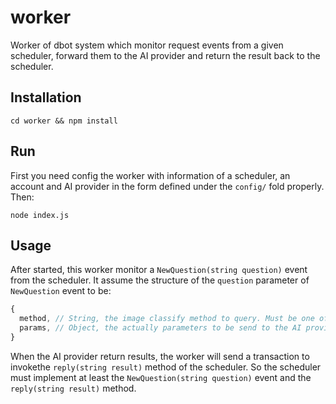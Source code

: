 # worker
Worker of dbot system which monitor request events from a given scheduler, forward them to the AI provider and return the result back to the scheduler.
## Installation
~~~shell
cd worker && npm install
~~~
## Run
First you need config the worker with information of a scheduler, an account and AI provider in the form defined under the `config/` fold properly. Then:
~~~
node index.js
~~~
## Usage
After started, this worker monitor a `NewQuestion(string question)` event from the scheduler. It assume the structure of the `question` parameter of `NewQuestion` event to be:
~~~javascript
{
  method, // String, the image classify method to query. Must be one of ['dishDetect', 'carDetect', 'logoSearch', 'animalDetect', 'plantDetect', 'objectDetect']
  params, // Object, the actually parameters to be send to the AI provider's API
}
~~~
When the AI provider return results, the worker will send a transaction to invokethe `reply(string result)` method of the scheduler.
So the scheduler must implement at least the `NewQuestion(string question)` event and the `reply(string result)` method.
